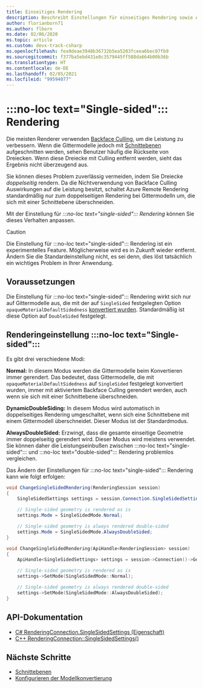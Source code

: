 ```yaml
---
title: Einseitiges Rendering
description: Beschreibt Einstellungen für einseitiges Rendering sowie Anwendungsfälle.
author: florianborn71
ms.author: flborn
ms.date: 02/06/2020
ms.topic: article
ms.custom: devx-track-csharp
ms.openlocfilehash: fea9deae3948b36732b5ea5203fceea6bec07fb9
ms.sourcegitcommit: f377ba5ebd431e8c3579445ff588da664b00b36b
ms.translationtype: HT
ms.contentlocale: de-DE
ms.lasthandoff: 02/05/2021
ms.locfileid: "99594077"
---
```

# <a name="no-loc-textsingle-sided-rendering"></a>:::no-loc text="Single-sided"::: Rendering

Die meisten Renderer verwenden [Backface Culling](https://en.wikipedia.org/wiki/Back-face_culling), um die Leistung zu verbessern. Wenn die Gittermodelle jedoch mit [Schnittebenen](cut-planes.md) aufgeschnitten werden, sehen Benutzer häufig die Rückseite von Dreiecken. Wenn diese Dreiecke mit Culling entfernt werden, sieht das Ergebnis nicht überzeugend aus.

Sie können dieses Problem zuverlässig vermeiden, indem Sie Dreiecke *doppelseitig* rendern. Da die Nichtverwendung von Backface Culling Auswirkungen auf die Leistung besitzt, schaltet Azure Remote Rendering standardmäßig nur zum doppelseitigen Rendering bei Gittermodelln um, die sich mit einer Schnittebene überschneiden.

Mit der Einstellung für *:::no-loc text="single-sided"::: Rendering* können Sie dieses Verhalten anpassen.

> [!CAUTION]
> Die Einstellung für :::no-loc text="single-sided"::: Rendering ist ein experimentelles Feature. Möglicherweise wird es in Zukunft wieder entfernt. Ändern Sie die Standardeinstellung nicht, es sei denn, dies löst tatsächlich ein wichtiges Problem in Ihrer Anwendung.

## <a name="prerequisites"></a>Voraussetzungen

Die Einstellung für :::no-loc text="single-sided"::: Rendering wirkt sich nur auf Gittermodelle aus, die mit der auf `SingleSided` festgelegten Option `opaqueMaterialDefaultSidedness` [konvertiert wurden](../../how-tos/conversion/configure-model-conversion.md). Standardmäßig ist diese Option auf `DoubleSided` festgelegt.

## <a name="no-loc-textsingle-sided-rendering-setting"></a>Renderingeinstellung :::no-loc text="Single-sided":::

Es gibt drei verschiedene Modi:

**Normal:** In diesem Modus werden die Gittermodelle beim Konvertieren immer gerendert. Das bedeutet, dass Gittermodelle, die mit `opaqueMaterialDefaultSidedness` auf `SingleSided` festgelegt konvertiert wurden, immer mit aktiviertem Backface Culling gerendert werden, auch wenn sie sich mit einer Schnittebene überschneiden.

**DynamicDoubleSiding:** In diesem Modus wird automatisch in doppelseitiges Rendering umgeschaltet, wenn sich eine Schnittebene mit einem Gittermodell überschneidet. Dieser Modus ist der Standardmodus.

**AlwaysDoubleSided:** Erzwingt, dass die gesamte einseitige Geometrie immer doppelseitig gerendert wird. Dieser Modus wird meistens verwendet. Sie können daher die Leistungseinbußen zwischen :::no-loc text="single-sided"::: und :::no-loc text="double-sided"::: Rendering problemlos vergleichen.

Das Ändern der Einstellungen für :::no-loc text="single-sided"::: Rendering kann wie folgt erfolgen:

```cs
void ChangeSingleSidedRendering(RenderingSession session)
{
    SingleSidedSettings settings = session.Connection.SingleSidedSettings;

    // Single-sided geometry is rendered as is
    settings.Mode = SingleSidedMode.Normal;

    // Single-sided geometry is always rendered double-sided
    settings.Mode = SingleSidedMode.AlwaysDoubleSided;
}
```

```cpp
void ChangeSingleSidedRendering(ApiHandle<RenderingSession> session)
{
    ApiHandle<SingleSidedSettings> settings = session->Connection()->GetSingleSidedSettings();

    // Single-sided geometry is rendered as is
    settings->SetMode(SingleSidedMode::Normal);

    // Single-sided geometry is always rendered double-sided
    settings->SetMode(SingleSidedMode::AlwaysDoubleSided);
}
```

## <a name="api-documentation"></a>API-Dokumentation

* [C# RenderingConnection.SingleSidedSettings (Eigenschaft)](/dotnet/api/microsoft.azure.remoterendering.renderingconnection.singlesidedsettings)
* [C++ RenderingConnection::SingleSidedSettings()](/cpp/api/remote-rendering/renderingconnection#singlesidedsettings)

## <a name="next-steps"></a>Nächste Schritte

* [Schnittebenen](cut-planes.md)
* [Konfigurieren der Modellkonvertierung](../../how-tos/conversion/configure-model-conversion.md)